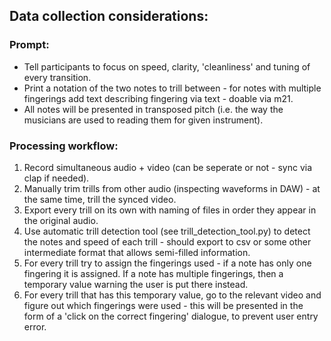## Data collection considerations:

### Prompt:
<ul>
<li>
Tell participants to focus on speed, clarity, 'cleanliness' and tuning of every transition.
</li>
<li>
Print a notation of the two notes to trill between - for notes with multiple fingerings add text describing fingering via text - doable via m21.
</li>
<li>
All notes will be presented in transposed pitch (i.e. the way the musicians are used to reading them for given instrument).
</li>
</ul>

### Processing workflow:
<ol>
<li>
Record simultaneous audio + video (can be seperate or not - sync via clap if needed).
</li>
<li>
Manually trim trills from other audio (inspecting waveforms in DAW) - at the same time, trill the synced video.
</li>
<li>
Export every trill on its own with naming of files in order they appear in the original audio.
</li>
<li>
Use automatic trill detection tool (see trill_detection_tool.py) to detect the notes and speed of each trill - should export to csv or some other intermediate format that allows semi-filled information.
</li>
<li>
For every trill try to assign the fingerings used - if a note has only one fingering it is assigned. If a note has multiple fingerings, then a temporary value warning the user is put there instead.
</li>
<li>
For every trill that has this temporary value, go to the relevant video and figure out which fingerings were used - this will be presented in the form of a 'click on the correct fingering' dialogue, to prevent user entry error.
</li>
</ol>